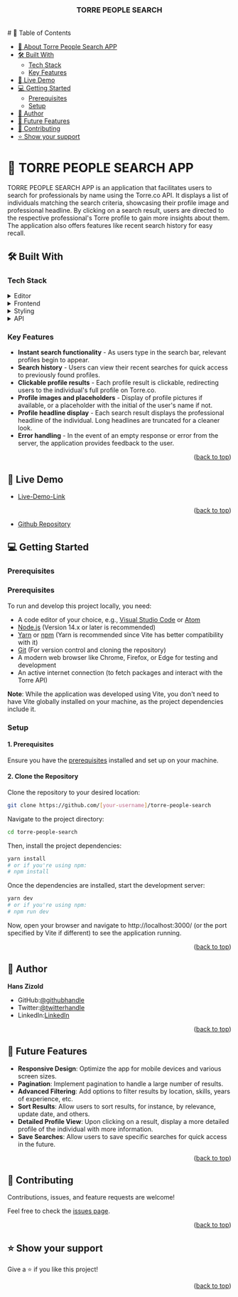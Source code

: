 <a name="readme-top"></a>
<div align="center">

  <h3><b>TORRE PEOPLE SEARCH</b></h3>

</div>
<br/>
# 📗 Table of Contents

- [📖 About Torre People Search APP](#about-project)
- [🛠 Built With](#built-with)
  - [Tech Stack](#tech-stack)
  - [Key Features](#key-features)
- [🚀 Live Demo](#live-demo)
- [💻 Getting Started](#getting-started)
  - [Prerequisites](#prerequisites)
  - [Setup](#setup)
- [👥 Author](#author)
- [🔭 Future Features](#future-features)
- [🤝 Contributing](#contributing)
- [⭐️ Show your support](#support)

<!-- PROJECT DESCRIPTION -->

# 📖 TORRE PEOPLE SEARCH APP <a name="about-project"></a>

TORRE PEOPLE SEARCH APP is an application that facilitates users to search for professionals by name using the Torre.co API. It displays a list of individuals matching the search criteria, showcasing their profile image and professional headline. By clicking on a search result, users are directed to the respective professional's Torre profile to gain more insights about them. The application also offers features like recent search history for easy recall.

## 🛠 Built With <a name="built-with"></a>

### Tech Stack <a name="tech-stack"></a>

<details>
  <summary>Editor</summary>
  <ul>
    <li><a href="https://code.visualstudio.com/">VSCODE Editor</a></li>
  </ul>
</details>

<details>
  <summary>Frontend</summary>
  <ul>
    <li><a href="https://reactjs.org/">React</a></li>
    <li><a href="https://vitejs.dev/guide/">VITE</a></li>
    React was deployed with VITE
  </ul>
</details>

<details>
  <summary>Styling</summary>
  <ul>
    <li><a href="https://github.com/css-modules/css-modules">CSS Modules</a></li>
  </ul>
</details>

<details>
  <summary>API</summary>
  <ul>
    <li><a href="https://torre.co/">Torre.co API</a></li>
  </ul>
</details>

### Key Features <a name="key-features"></a>

- **Instant search functionality** - As users type in the search bar, relevant profiles begin to appear.
- **Search history** - Users can view their recent searches for quick access to previously found profiles.
- **Clickable profile results** - Each profile result is clickable, redirecting users to the individual's full profile on Torre.co.
- **Profile images and placeholders** - Display of profile pictures if available, or a placeholder with the initial of the user's name if not.
- **Profile headline display** - Each search result displays the professional headline of the individual. Long headlines are truncated for a cleaner look.
- **Error handling** - In the event of an empty response or error from the server, the application provides feedback to the user.

<p align="right">(<a href="#readme-top">back to top</a>)</p>

## 🚀 Live Demo <a name="live-demo"></a>

- [Live-Demo-Link](https://fascinating-sherbet-21988e.netlify.app/)

<p align="right">(<a href="#readme-top">back to top</a>)</p>

- [Github Repository](https://github.com/HansZizold/torre)

<!-- Kanban Board -->

<!-- GETTING STARTED -->

## 💻 Getting Started <a name="getting-started"></a>

### Prerequisites

### Prerequisites

To run and develop this project locally, you need:

- A code editor of your choice, e.g., [Visual Studio Code](https://code.visualstudio.com/) or [Atom](https://atom.io/)
- [Node.js](https://nodejs.org/) (Version 14.x or later is recommended)
- [Yarn](https://yarnpkg.com/) or [npm](https://www.npmjs.com/) (Yarn is recommended since Vite has better compatibility with it)
- [Git](https://git-scm.com/) (For version control and cloning the repository)
- A modern web browser like Chrome, Firefox, or Edge for testing and development
- An active internet connection (to fetch packages and interact with the Torre API)

**Note**: While the application was developed using Vite, you don't need to have Vite globally installed on your machine, as the project dependencies include it.

### Setup

#### 1. Prerequisites

Ensure you have the [prerequisites](#prerequisites) installed and set up on your machine.

#### 2. Clone the Repository

Clone the repository to your desired location:

```bash
git clone https://github.com/[your-username]/torre-people-search
```

Navigate to the project directory:

```bash
cd torre-people-search
```

Then, install the project dependencies:

```bash
yarn install
# or if you're using npm:
# npm install
```

Once the dependencies are installed, start the development server:

```bash
yarn dev
# or if you're using npm:
# npm run dev
```

Now, open your browser and navigate to http://localhost:3000/ (or the port specified by Vite if different) to see the application running.

<p align="right">(<a href="#readme-top">back to top</a>)</p>

## 👥 Author <a name="author"></a>

**Hans Zizold**
- GitHub:[@githubhandle](https://github.com/HansZizold) 
- Twitter:[@twitterhandle](https://twitter.com/hanzio27) 
- LinkedIn:[LinkedIn](https://www.linkedin.com/in/hans-paul-zizold-37129037/) 

<p align="right">(<a href="#readme-top">back to top</a>)</p>

<!-- FUTURE FEATURES -->

## 🔭 Future Features <a name="future-features"></a>

- **Responsive Design**: Optimize the app for mobile devices and various screen sizes.
- **Pagination**: Implement pagination to handle a large number of results.
- **Advanced Filtering**: Add options to filter results by location, skills, years of experience, etc.
- **Sort Results**: Allow users to sort results, for instance, by relevance, update date, and others.
- **Detailed Profile View**: Upon clicking on a result, display a more detailed profile of the individual with more information.
- **Save Searches**: Allow users to save specific searches for quick access in the future.

<p align="right">(<a href="#readme-top">back to top</a>)</p>

## 🤝 Contributing <a name="contributing"></a>

Contributions, issues, and feature requests are welcome!

Feel free to check the [issues page](https://github.com/HansZizold/torre/issues).

<p align="right">(<a href="#readme-top">back to top</a>)</p>

## ⭐️ Show your support <a name="support"></a>

Give a ⭐️ if you like this project!

<p align="right">(<a href="#readme-top">back to top</a>)</p>
